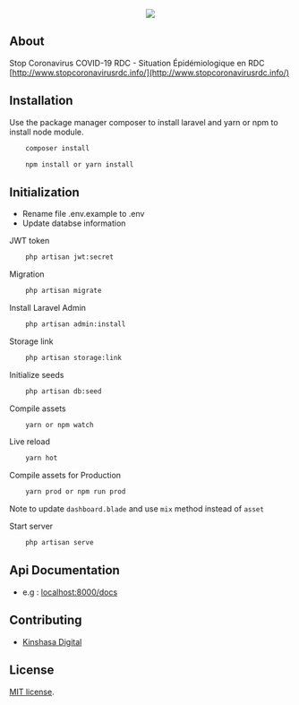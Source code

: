 <p align="center"><img src="https://www.kinshasadigital.com/img/images/logo_kinshasa_digital.png?w=100"></p>

## About
Stop Coronavirus COVID-19 RDC - Situation Épidémiologique en RDC [http://www.stopcoronavirusrdc.info/](http://www.stopcoronavirusrdc.info/)
## Installation

Use the package manager composer to install laravel and yarn or npm to install node module.

```bash
    composer install
```

```bash
    npm install or yarn install
```

## Initialization

- Rename file .env.example to .env
- Update databse information

JWT token

```bash
    php artisan jwt:secret
```

Migration

```bash
    php artisan migrate
```

Install Laravel Admin

```bash
    php artisan admin:install
```

Storage link

```bash
    php artisan storage:link
```


Initialize seeds

```bash
    php artisan db:seed
```

Compile assets

```bash
    yarn or npm watch
```

Live reload
```bash
    yarn hot
```

Compile assets for Production 
```bash
    yarn prod or npm run prod
```

Note to update `dashboard.blade` and use `mix` method instead of `asset`

Start server

```bash
    php artisan serve
```
## Api Documentation

- e.g : [localhost:8000/docs](http://localhost:8000/docs)

## Contributing
- [Kinshasa Digital](https://www.kinshasadigital.com)
## License

[MIT license](https://opensource.org/licenses/MIT).
